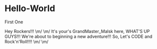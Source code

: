 # Hello-World
First One
 
 Hey Rockers!!! \m/     \m/
 It's your's GrandMaster_Malsk here,
 WHAT'S UP GUYS!!! We're about to beginning a new adventure!!!
 So, Let's CODE and Rock'n'Roll!!!! \m/     \m/
